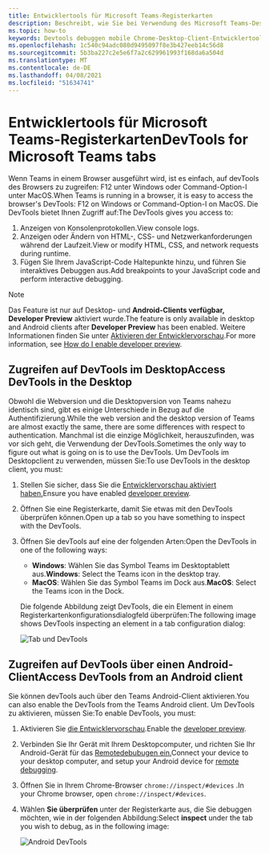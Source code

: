 ```yaml
---
title: Entwicklertools für Microsoft Teams-Registerkarten
description: Beschreibt, wie Sie bei Verwendung des Microsoft Teams-Desktopclients zu den DevTools kommen
ms.topic: how-to
keywords: Devtools debuggen mobile Chrome-Desktop-Client-Entwicklertools
ms.openlocfilehash: 1c540c94adc080d9495097f8e3b427eeb14c56d8
ms.sourcegitcommit: 5b3ba227c2e5e6f7a2c629961993f168da6a504d
ms.translationtype: MT
ms.contentlocale: de-DE
ms.lasthandoff: 04/08/2021
ms.locfileid: "51634741"
---
```

# <a name="devtools-for-microsoft-teams-tabs"></a><span data-ttu-id="e3ce4-104">Entwicklertools für Microsoft Teams-Registerkarten</span><span class="sxs-lookup"><span data-stu-id="e3ce4-104">DevTools for Microsoft Teams tabs</span></span>

<span data-ttu-id="e3ce4-105">Wenn Teams in einem Browser ausgeführt wird, ist es einfach, auf devTools des Browsers zu zugreifen: F12 unter Windows oder Command-Option-I unter MacOS.</span><span class="sxs-lookup"><span data-stu-id="e3ce4-105">When Teams is running in a browser, it is easy to access the browser's DevTools: F12 on Windows or Command-Option-I on MacOS.</span></span> <span data-ttu-id="e3ce4-106">Die DevTools bietet Ihnen Zugriff auf:</span><span class="sxs-lookup"><span data-stu-id="e3ce4-106">The DevTools gives you access to:</span></span>

1. <span data-ttu-id="e3ce4-107">Anzeigen von Konsolenprotokollen.</span><span class="sxs-lookup"><span data-stu-id="e3ce4-107">View console logs.</span></span>
1. <span data-ttu-id="e3ce4-108">Anzeigen oder Ändern von HTML-, CSS- und Netzwerkanforderungen während der Laufzeit.</span><span class="sxs-lookup"><span data-stu-id="e3ce4-108">View or modify HTML, CSS, and network requests during runtime.</span></span>
1. <span data-ttu-id="e3ce4-109">Fügen Sie Ihrem JavaScript-Code Haltepunkte hinzu, und führen Sie interaktives Debuggen aus.</span><span class="sxs-lookup"><span data-stu-id="e3ce4-109">Add breakpoints to your JavaScript code and perform interactive debugging.</span></span>

> [!NOTE]
> <span data-ttu-id="e3ce4-110">Das Feature ist nur auf Desktop- und **Android-Clients verfügbar, Developer Preview** aktiviert wurde.</span><span class="sxs-lookup"><span data-stu-id="e3ce4-110">The feature is only available in desktop and Android clients after **Developer Preview** has been enabled.</span></span> <span data-ttu-id="e3ce4-111">Weitere Informationen finden Sie unter [Aktivieren der Entwicklervorschau](~/resources/dev-preview/developer-preview-intro.md).</span><span class="sxs-lookup"><span data-stu-id="e3ce4-111">For more information, see [How do I enable developer preview](~/resources/dev-preview/developer-preview-intro.md).</span></span>

## <a name="access-devtools-in-the-desktop"></a><span data-ttu-id="e3ce4-112">Zugreifen auf DevTools im Desktop</span><span class="sxs-lookup"><span data-stu-id="e3ce4-112">Access DevTools in the Desktop</span></span>

<span data-ttu-id="e3ce4-113">Obwohl die Webversion und die Desktopversion von Teams nahezu identisch sind, gibt es einige Unterschiede in Bezug auf die Authentifizierung.</span><span class="sxs-lookup"><span data-stu-id="e3ce4-113">While the web version and the desktop version of Teams are almost exactly the same, there are some differences with respect to authentication.</span></span> <span data-ttu-id="e3ce4-114">Manchmal ist die einzige Möglichkeit, herauszufinden, was vor sich geht, die Verwendung der DevTools.</span><span class="sxs-lookup"><span data-stu-id="e3ce4-114">Sometimes the only way to figure out what is going on is to use the DevTools.</span></span> <span data-ttu-id="e3ce4-115">Um DevTools im Desktopclient zu verwenden, müssen Sie:</span><span class="sxs-lookup"><span data-stu-id="e3ce4-115">To use DevTools in the desktop client, you must:</span></span>

1. <span data-ttu-id="e3ce4-116">Stellen Sie sicher, dass Sie die [Entwicklervorschau aktiviert haben.](~/resources/dev-preview/developer-preview-intro.md)</span><span class="sxs-lookup"><span data-stu-id="e3ce4-116">Ensure you have enabled [developer preview](~/resources/dev-preview/developer-preview-intro.md).</span></span>
1. <span data-ttu-id="e3ce4-117">Öffnen Sie eine Registerkarte, damit Sie etwas mit den DevTools überprüfen können.</span><span class="sxs-lookup"><span data-stu-id="e3ce4-117">Open up a tab so you have something to inspect with the DevTools.</span></span>
1. <span data-ttu-id="e3ce4-118">Öffnen Sie devTools auf eine der folgenden Arten:</span><span class="sxs-lookup"><span data-stu-id="e3ce4-118">Open the DevTools in one of the following ways:</span></span>
    * <span data-ttu-id="e3ce4-119">**Windows**: Wählen Sie das Symbol Teams im Desktoptablett aus.</span><span class="sxs-lookup"><span data-stu-id="e3ce4-119">**Windows**: Select the Teams icon in the desktop tray.</span></span>
    * <span data-ttu-id="e3ce4-120">**MacOS**: Wählen Sie das Symbol Teams im Dock aus.</span><span class="sxs-lookup"><span data-stu-id="e3ce4-120">**MacOS**: Select the Teams icon in the Dock.</span></span>
 
   <span data-ttu-id="e3ce4-121">Die folgende Abbildung zeigt DevTools, die ein Element in einem Registerkartenkonfigurationsdialogfeld überprüfen:</span><span class="sxs-lookup"><span data-stu-id="e3ce4-121">The following image shows DevTools inspecting an element in a tab configuration dialog:</span></span>

   ![Tab und DevTools](~/assets/images/dev-preview/tab-and-devtools.png)

## <a name="access-devtools-from-an-android-client"></a><span data-ttu-id="e3ce4-123">Zugreifen auf DevTools über einen Android-Client</span><span class="sxs-lookup"><span data-stu-id="e3ce4-123">Access DevTools from an Android client</span></span>

<span data-ttu-id="e3ce4-124">Sie können devTools auch über den Teams Android-Client aktivieren.</span><span class="sxs-lookup"><span data-stu-id="e3ce4-124">You can also enable the DevTools from the Teams Android client.</span></span> <span data-ttu-id="e3ce4-125">Um DevTools zu aktivieren, müssen Sie:</span><span class="sxs-lookup"><span data-stu-id="e3ce4-125">To enable DevTools, you must:</span></span>

1. <span data-ttu-id="e3ce4-126">Aktivieren Sie [die Entwicklervorschau](~/resources/dev-preview/developer-preview-intro.md).</span><span class="sxs-lookup"><span data-stu-id="e3ce4-126">Enable the [developer preview](~/resources/dev-preview/developer-preview-intro.md).</span></span>
1. <span data-ttu-id="e3ce4-127">Verbinden Sie Ihr Gerät mit Ihrem Desktopcomputer, und richten Sie Ihr Android-Gerät für das [Remotedebubugen ein.](https://developers.google.com/web/tools/chrome-devtools/remote-debugging/)</span><span class="sxs-lookup"><span data-stu-id="e3ce4-127">Connect your device to your desktop computer, and setup your Android device for [remote debugging](https://developers.google.com/web/tools/chrome-devtools/remote-debugging/).</span></span>
1. <span data-ttu-id="e3ce4-128">Öffnen Sie in Ihrem Chrome-Browser `chrome://inspect/#devices` .</span><span class="sxs-lookup"><span data-stu-id="e3ce4-128">In your Chrome browser, open `chrome://inspect/#devices`.</span></span>
1. <span data-ttu-id="e3ce4-129">Wählen **Sie überprüfen** unter der Registerkarte aus, die Sie debuggen möchten, wie in der folgenden Abbildung:</span><span class="sxs-lookup"><span data-stu-id="e3ce4-129">Select **inspect** under the tab you wish to debug, as in the following image:</span></span>

   ![Android DevTools](~/assets/images/android-devtools.png)
